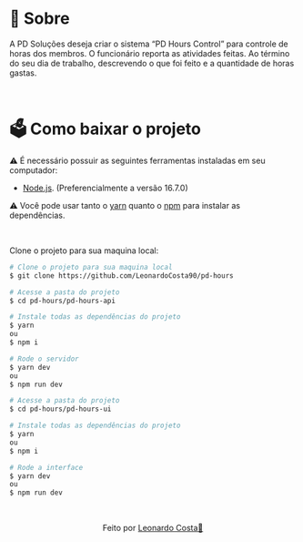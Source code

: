 # 📜 Sobre
  
  A PD Soluções deseja criar o sistema “PD Hours Control” para controle de horas dos membros. O funcionário reporta as atividades feitas. Ao término do seu dia de trabalho, descrevendo o que foi feito e a quantidade de horas gastas.

<br>

# 🗳 Como baixar o projeto

⚠ É necessário possuir as seguintes ferramentas instaladas em seu computador:
- [Node.js](https://nodejs.org/en/). (Preferencialmente a versão 16.7.0)


⚠ Você pode usar tanto o [yarn](https://yarnpkg.com/) quanto o [npm]() para instalar as dependências.


<br/>

Clone o projeto para sua maquina local:
```bash
# Clone o projeto para sua maquina local
$ git clone https://github.com/LeonardoCosta90/pd-hours

# Acesse a pasta do projeto
$ cd pd-hours/pd-hours-api 

# Instale todas as dependências do projeto
$ yarn 
ou
$ npm i

# Rode o servidor
$ yarn dev
ou
$ npm run dev

# Acesse a pasta do projeto
$ cd pd-hours/pd-hours-ui 

# Instale todas as dependências do projeto
$ yarn 
ou
$ npm i

# Rode a interface
$ yarn dev
ou
$ npm run dev
```
<br />

<p align="center">Feito por <a href="https://www.linkedin.com/in/dev-leonardo-costa" target="_blank">Leonardo Costa💜</a></p>